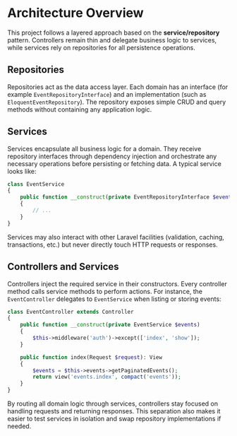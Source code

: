 # Architecture Overview

This project follows a layered approach based on the **service/repository** pattern. Controllers remain thin and delegate business logic to services, while services rely on repositories for all persistence operations.

## Repositories

Repositories act as the data access layer. Each domain has an interface (for example `EventRepositoryInterface`) and an implementation (such as `EloquentEventRepository`). The repository exposes simple CRUD and query methods without containing any application logic.

## Services

Services encapsulate all business logic for a domain. They receive repository interfaces through dependency injection and orchestrate any necessary operations before persisting or fetching data. A typical service looks like:

```php
class EventService
{
    public function __construct(private EventRepositoryInterface $events)
    {
        // ...
    }
}
```

Services may also interact with other Laravel facilities (validation, caching, transactions, etc.) but never directly touch HTTP requests or responses.

## Controllers and Services

Controllers inject the required service in their constructors. Every controller method calls service methods to perform actions. For instance, the `EventController` delegates to `EventService` when listing or storing events:

```php
class EventController extends Controller
{
    public function __construct(private EventService $events)
    {
        $this->middleware('auth')->except(['index', 'show']);
    }

    public function index(Request $request): View
    {
        $events = $this->events->getPaginatedEvents();
        return view('events.index', compact('events'));
    }
}
```

By routing all domain logic through services, controllers stay focused on handling requests and returning responses. This separation also makes it easier to test services in isolation and swap repository implementations if needed.
